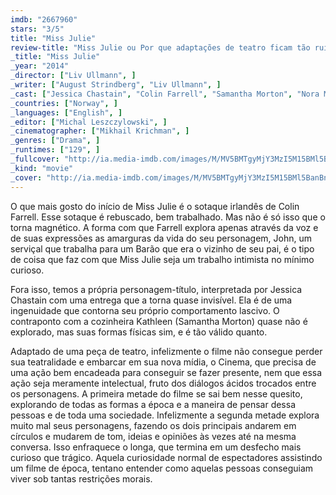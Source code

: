 ```yaml
---
imdb: "2667960"
stars: "3/5"
title: "Miss Julie"
review-title: "Miss Julie ou Por que adaptações de teatro ficam tão ruins no Cinema"
_title: "Miss Julie"
_year: "2014"
_director: ["Liv Ullmann", ]
_writer: ["August Strindberg", "Liv Ullmann", ]
_cast: ["Jessica Chastain", "Colin Farrell", "Samantha Morton", "Nora McMenamy", ]
_countries: ["Norway", ]
_languages: ["English", ]
_editor: ["Michal Leszczylowski", ]
_cinematographer: ["Mikhail Krichman", ]
_genres: ["Drama", ]
_runtimes: ["129", ]
_fullcover: "http://ia.media-imdb.com/images/M/MV5BMTgyMjY3MzI5M15BMl5BanBnXkFtZTgwNTkxNTU0MzE@.jpg"
_kind: "movie"
_cover: "http://ia.media-imdb.com/images/M/MV5BMTgyMjY3MzI5M15BMl5BanBnXkFtZTgwNTkxNTU0MzE@._V1._SX96_SY140_.jpg"
---
```


O que mais gosto do início de Miss Julie é o sotaque irlandês de Colin Farrell. Esse sotaque é rebuscado, bem trabalhado. Mas não é só isso que o torna magnético. A forma com que Farrell explora apenas através da voz e de suas expressões as amarguras da vida do seu personagem, John, um serviçal que trabalha para um Barão que era o vizinho de seu pai, é o tipo de coisa que faz com que Miss Julie seja um trabalho intimista no mínimo curioso.

Fora isso, temos a própria personagem-título, interpretada por Jessica Chastain com uma entrega que a torna quase invisível. Ela é de uma ingenuidade que contorna seu próprio comportamento lascivo. O contraponto com a cozinheira Kathleen (Samantha Morton) quase não é explorado, mas suas formas físicas sim, e é tão válido quanto.

Adaptado de uma peça de teatro, infelizmente o filme não consegue perder sua teatralidade e embarcar em sua nova mídia, o Cinema, que precisa de uma ação bem encadeada para conseguir se fazer presente, nem que essa ação seja meramente intelectual, fruto dos diálogos ácidos trocados entre os personagens. A primeira metade do filme se sai bem nesse quesito, explorando de todas as formas a época e a maneira de pensar dessa pessoas e de toda uma sociedade. Infelizmente a segunda metade explora muito mal seus personagens, fazendo os dois principais andarem em círculos e mudarem de tom, ideias e opiniões às vezes até na mesma conversa. Isso enfraquece o longa, que termina em um desfecho mais curioso que trágico. Aquela curiosidade normal de espectadores assistindo um filme de época, tentano entender como aquelas pessoas conseguiam viver sob tantas restrições morais.
